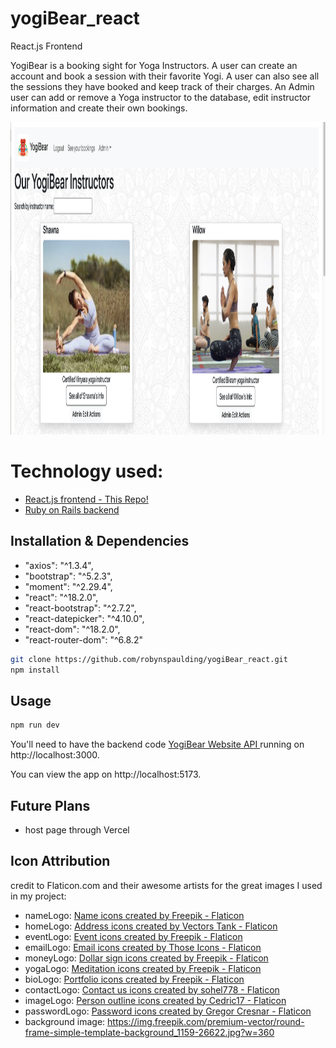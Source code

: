 # yogiBear_react
React.js Frontend

 YogiBear is a booking sight for Yoga Instructors. A user can create an account and book a session with their favorite Yogi. A user can also see all the sessions they have booked and keep track of their charges. An Admin user can add or remove a Yoga instructor to the database, edit instructor information and create their own bookings.
 
<img src="src/assets/YogiBearIndex.png"  height="500"/> 

# Technology used:

- <a href="https://github.com/robynspaulding/yogiBear_react">React.js frontend - This Repo!</a>
- <a href="https://github.com/robynspaulding/yogiBear_api">Ruby on Rails backend </a>

## Installation & Dependencies
- "axios": "^1.3.4",
- "bootstrap": "^5.2.3",
- "moment": "^2.29.4",
- "react": "^18.2.0",
- "react-bootstrap": "^2.7.2",
- "react-datepicker": "^4.10.0",
- "react-dom": "^18.2.0",
- "react-router-dom": "^6.8.2"

```bash
git clone https://github.com/robynspaulding/yogiBear_react.git
npm install
```

## Usage

```bash
npm run dev
```

You'll need to have the backend code <a href="https://github.com/robynspaulding/yogiBear_api"> YogiBear Website API </a> running on http://localhost:3000.

You can view the app on http://localhost:5173.

## Future Plans

- host page through Vercel 

## Icon Attribution

credit to Flaticon.com and their awesome artists for the great images I used in my project: 

- nameLogo: <a href="https://www.flaticon.com/free-icons/name" title="name icons">Name icons created by Freepik - Flaticon</a>
- homeLogo: <a href="https://www.flaticon.com/free-icons/address" title="address icons">Address icons created by Vectors Tank - Flaticon</a>
- eventLogo: <a href="https://www.flaticon.com/free-icons/event" title="event icons">Event icons created by Freepik - Flaticon</a>
- emailLogo: <a href="https://www.flaticon.com/free-icons/email" title="email icons">Email icons created by Those Icons - Flaticon</a>
- moneyLogo: <a href="https://www.flaticon.com/free-icons/dollar-sign" title="dollar sign icons">Dollar sign icons created by Freepik - Flaticon</a>
- yogaLogo: <a href="https://www.flaticon.com/free-icons/meditation" title="meditation icons">Meditation icons created by Freepik - Flaticon</a>
- bioLogo: <a href="https://www.flaticon.com/free-icons/portfolio" title="portfolio icons">Portfolio icons created by Freepik - Flaticon</a>
- contactLogo: <a href="https://www.flaticon.com/free-icons/contact-us" title="contact us icons">Contact us icons created by sohel778 - Flaticon</a>
- imageLogo: <a href="https://www.flaticon.com/free-icons/person-outline" title="person outline icons">Person outline icons created by Cedric17 - Flaticon</a>
- passwordLogo: <a href="https://www.flaticon.com/free-icons/password" title="password icons">Password icons created by Gregor Cresnar - Flaticon</a>
- background image: https://img.freepik.com/premium-vector/round-frame-simple-template-background_1159-26622.jpg?w=360

